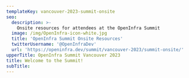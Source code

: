```yaml
---
templateKey: vancouver-2023-summit-onsite
seo:
  description: >-
    Onsite resources for attendees at the OpenInfra Summit
  image: /img/OpenInfra-icon-white.jpg
  title: 'OpenInfra Summit Onsite Resources'
  twitterUsername: '@OpenInfraDev'
  url: 'https://openinfra.dev/summit/vancouver-2023/summit-onsite/'
upperTitle: OpenInfra Summit Vancouver 2023
title: Welcome to the Summit!
subTitle: 
---
```


